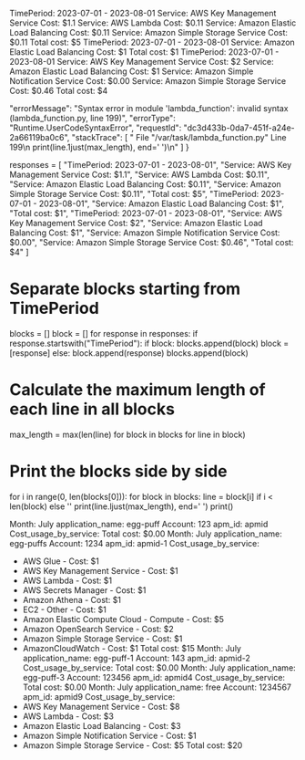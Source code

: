 TimePeriod: 2023-07-01 - 2023-08-01
Service: AWS Key Management Service Cost: $1.1
Service: AWS Lambda Cost: $0.11
Service: Amazon Elastic Load Balancing Cost: $0.11
Service: Amazon Simple Storage Service Cost: $0.11
Total cost: $5
TimePeriod: 2023-07-01 - 2023-08-01
Service: Amazon Elastic Load Balancing Cost: $1
Total cost: $1
TimePeriod: 2023-07-01 - 2023-08-01
Service: AWS Key Management Service Cost: $2
Service: Amazon Elastic Load Balancing Cost: $1
Service: Amazon Simple Notification Service Cost: $0.00
Service: Amazon Simple Storage Service Cost: $0.46
Total cost: $4


 "errorMessage": "Syntax error in module 'lambda_function': invalid syntax (lambda_function.py, line 199)",
  "errorType": "Runtime.UserCodeSyntaxError",
  "requestId": "dc3d433b-0da7-451f-a24e-2a66119ba0c6",
  "stackTrace": [
    "  File \"/var/task/lambda_function.py\" Line 199\n            print(line.1just(max_length), end=' ')\n"
  ]
}


responses = [
    "TimePeriod: 2023-07-01 - 2023-08-01",
    "Service: AWS Key Management Service Cost: $1.1",
    "Service: AWS Lambda Cost: $0.11",
    "Service: Amazon Elastic Load Balancing Cost: $0.11",
    "Service: Amazon Simple Storage Service Cost: $0.11",
    "Total cost: $5",
    "TimePeriod: 2023-07-01 - 2023-08-01",
    "Service: Amazon Elastic Load Balancing Cost: $1",
    "Total cost: $1",
    "TimePeriod: 2023-07-01 - 2023-08-01",
    "Service: AWS Key Management Service Cost: $2",
    "Service: Amazon Elastic Load Balancing Cost: $1",
    "Service: Amazon Simple Notification Service Cost: $0.00",
    "Service: Amazon Simple Storage Service Cost: $0.46",
    "Total cost: $4"
]

# Separate blocks starting from TimePeriod
blocks = []
block = []
for response in responses:
    if response.startswith("TimePeriod"):
        if block:
            blocks.append(block)
        block = [response]
    else:
        block.append(response)
blocks.append(block)

# Calculate the maximum length of each line in all blocks
max_length = max(len(line) for block in blocks for line in block)

# Print the blocks side by side
for i in range(0, len(blocks[0])):
    for block in blocks:
        line = block[i] if i < len(block) else ''
        print(line.ljust(max_length), end='   ')
    print()





Month: July
application_name: egg-puff
Account: 123
apm_id: apmid
Cost_usage_by_service: 
Total cost: $0.00 
Month: July
application_name: egg-puffs
Account: 1234
apm_id: apmid-1
Cost_usage_by_service: 
- AWS Glue - Cost: $1
- AWS Key Management Service - Cost: $1
- AWS Lambda - Cost: $1
- AWS Secrets Manager - Cost: $1
- Amazon Athena - Cost: $1
- EC2 - Other - Cost: $1
- Amazon Elastic Compute Cloud - Compute - Cost: $5
- Amazon OpenSearch Service - Cost: $2
- Amazon Simple Storage Service - Cost: $1
- AmazonCloudWatch - Cost: $1
Total cost: $15
Month: July
application_name: egg-puff-1
Account: 143
apm_id: apmid-2
Cost_usage_by_service: 
Total cost: $0.00 
Month: July
application_name: egg-puff-3
Account: 123456
apm_id: apmid4
Cost_usage_by_service: 
Total cost: $0.00 
Month: July
application_name: free
Account: 1234567
apm_id: apmid9
Cost_usage_by_service: 
- AWS Key Management Service - Cost: $8
- AWS Lambda - Cost: $3
- Amazon Elastic Load Balancing - Cost: $3
- Amazon Simple Notification Service - Cost: $1
- Amazon Simple Storage Service - Cost: $5
Total cost: $20
